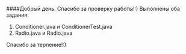 ####Добрый день. Спасибо за проверку работы!:)
Выполнены оба задания:
1. Conditioner.java и ConditionerTest.java
2. Radio.java и Radio.java

 Спасибо за терпение!:)